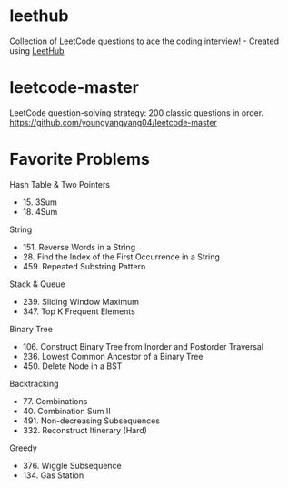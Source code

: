 # leethub
Collection of LeetCode questions to ace the coding interview! - Created using [LeetHub](https://github.com/QasimWani/LeetHub)

# leetcode-master
LeetCode question-solving strategy: 200 classic questions in order. https://github.com/youngyangyang04/leetcode-master

# Favorite Problems

Hash Table & Two Pointers
- 15\. 3Sum
- 18\. 4Sum

String
- 151\. Reverse Words in a String
- 28\. Find the Index of the First Occurrence in a String
- 459\. Repeated Substring Pattern

Stack & Queue
- 239\. Sliding Window Maximum
- 347\. Top K Frequent Elements

Binary Tree
- 106\. Construct Binary Tree from Inorder and Postorder Traversal
- 236\. Lowest Common Ancestor of a Binary Tree
- 450\. Delete Node in a BST

Backtracking
- 77\. Combinations
- 40\. Combination Sum II
- 491\. Non-decreasing Subsequences
- 332\. Reconstruct Itinerary (Hard)

Greedy
- 376\. Wiggle Subsequence
- 134\. Gas Station
